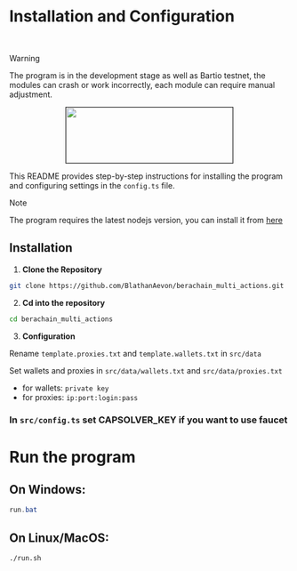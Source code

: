 # Installation and Configuration


<br>

> [!WARNING]
> The program is in the development stage as well as Bartio testnet, the modules can crash or work incorrectly, each module can require manual adjustment.

<p align="center">
<img src="https://encrypted-tbn0.gstatic.com/images?q=tbn:ANd9GcSStlHMF7kT65jwVfXt9PwzRG23NOZXESt70Q&s" width="300" height="100" border="1"/>
</p>

This README provides step-by-step instructions for installing the program and configuring settings in the `config.ts` file.

> [!NOTE]
> The program requires the latest nodejs version, you can install it from [here](https://nodejs.org/en)

## Installation

1. **Clone the Repository**

```bash
git clone https://github.com/BlathanAevon/berachain_multi_actions.git
```

2. **Cd into the repository**

```bash
cd berachain_multi_actions
```

3. **Configuration**

Rename `template.proxies.txt` and `template.wallets.txt` in `src/data`

Set wallets and proxies in `src/data/wallets.txt` and `src/data/proxies.txt`
- for wallets: `private key`
- for proxies: `ip:port:login:pass`

### In `src/config.ts` set CAPSOLVER_KEY if you want to use faucet

# Run the program

## On Windows:
```powershell
run.bat
```

## On Linux/MacOS:

```bash
./run.sh
```